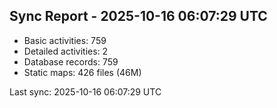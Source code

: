 ## Sync Report - 2025-10-16 06:07:29 UTC

- Basic activities: 759
- Detailed activities: 2
- Database records: 759
- Static maps: 426 files (46M)

Last sync: 2025-10-16 06:07:29 UTC
